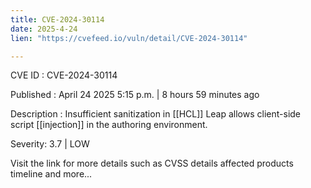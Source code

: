 ```yaml
---
title: CVE-2024-30114
date: 2025-4-24
lien: "https://cvefeed.io/vuln/detail/CVE-2024-30114"

---
```


CVE ID : CVE-2024-30114

Published :  April 24
2025
5:15 p.m. | 8 hours
59 minutes ago

Description : Insufficient sanitization in [[HCL]] Leap allows
client-side script [[injection]] in the authoring environment.

Severity: 3.7 | LOW

Visit the link for more details
such as CVSS details
affected products
timeline
and more...

